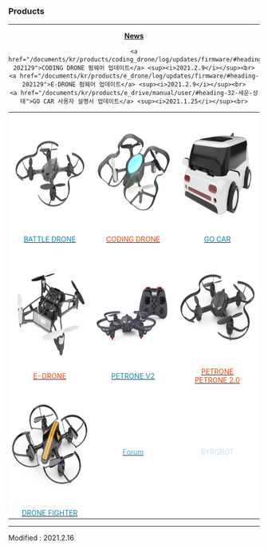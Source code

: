 ### Products

---
<!-------------------------------------------------------------------------------------------------------

    2020.4.2

    각 index.md 파일 변경 시 사소한 링크 수정이나 펌웨어 업데이트 등은 직접 수정해도 상관없으나

    디자인 변경, 테이블 구조 변경 등의 작업을 하게 되는 경우, nightly.md 파일에서 먼저 작업을 할 것.

    git에 올려 화면이 정상적으로 표시되는지를 확인하고, index.md 파일을 변경하는 것을 권장함

-------------------------------------------------------------------------------------------------------->

<style>

    td.white_odd        { background: #FFFFFF !important; }
    td.white_odd:hover  { background: #EEFFFF !important; }
    td.white_even       { background: #FFFFFF !important; }
    td.white_even:hover { background: #FFEEFF !important; }
    td.white            { background: #FFFFFF !important; }
    td.white:hover      { background: #FFFFEE !important; }

    span.odd        { color: #0489B1; }
    span.even       { color: #FF4000; }
    span.groups     { color: #42A5F5; }
    span.byrobot    { color: #CCDDEE; }

</style>


<div align="center">
    <a href="/documents/kr/news/2021"><b>News</b></a><br>
    
    <a href="/documents/kr/products/coding_drone/log/updates/firmware/#heading-202129">CODING DRONE 펌웨어 업데이트</a> <sup><i>2021.2.9</i></sup><br>
    <a href="/documents/kr/products/e_drone/log/updates/firmware/#heading-202129">E-DRONE 펌웨어 업데이트</a> <sup><i>2021.2.9</i></sup><br>
    <a href="/documents/kr/products/e_drive/manual/user/#heading-32-세운-상태">GO CAR 사용자 설명서 업데이트</a> <sup><i>2021.1.25</i></sup><br>
</div>

<div align="center">
    <table>
        <tr>
            <td class="white_odd">
                <div align="center">
                    <a href="/documents/kr/products/battle_drone/">
                        <span class="odd">
                            <img src="/assets/images/products/byrobot_drone_3_10.png" alt="battle_drone" height="240" width="240"><br>
                            BATTLE DRONE
                        </span>
                    </a>
                </div>
            </td>
            <td class="white_even">
                <div align="center">
                    <a href="/documents/kr/products/coding_drone/">
                        <span class="even">
                            <img src="/assets/images/products/byrobot_drone_8.png" alt="coding drone" height="240" width="240"><br>
                            CODING DRONE
                        </span>
                    </a>
                </div>
            </td>
            <td class="white_odd">
                <div align="center">
                    <a href="/documents/kr/products/e_drive/">
                        <span class="odd">
                            <img src="/assets/images/products/byrobot_drone_7.png" alt="e_drive" height="240" width="240"><br>
                            GO CAR
                        </span>
                    </a>
                </div>
            </td>
        </tr>
        <tr>
            <td class="white_even">
                <div align="center">
                    <a href="/documents/kr/products/e_drone/">
                        <span class="even">
                            <img src="/assets/images/products/byrobot_drone_4.png" alt="e_drone" height="240" width="240"><br>
                            E-DRONE
                        </span>
                    </a>
                </div>
            </td>
            <td class="white_odd">
                <div align="center">
                    <a href="/documents/kr/products/petrone_v2/">
                        <span class="odd">
                            <img src="/assets/images/products/byrobot_drone_2.png" alt="petrone_v2_and_controller" height="240" width="240"><br>
                            PETRONE V2
                        </span>
                    </a>
                </div>
            </td>
            <td class="white_even">
                <div align="center">
                    <a href="/documents/kr/products/petrone/">
                        <span class="even">
                            <img src="/assets/images/products/byrobot_drone_1.png" alt="petrone" height="240" width="240"><br>
                            PETRONE<br>
                            PETRONE 2.0
                        </span>
                    </a>
                </div>
            </td>
        </tr>
        <tr>
            <td class="white_odd">
                <div align="center">
                    <a href="/documents/kr/products/drone_fighter/">
                        <span class="odd">
                            <img src="/assets/images/products/byrobot_dronefighter.png" alt="drone_fighter_and_controller" height="240" width="240"><br>
                            DRONE FIGHTER
                        </span>
                    </a>
                </div>
            </td>
            <td class="white_even">
                <div align="center">
                    <a href="https://groups.google.com/g/byrobot" target="_blank">
                        <span class="groups">
                            Forum
                        </span>
                    </a>
                </div>
            </td>
            <td class="white"><span class="byrobot"><div align="center">BYROBOT</div></span></td>
        </tr>
    </table>
</div>

---


Modified : 2021.2.16
